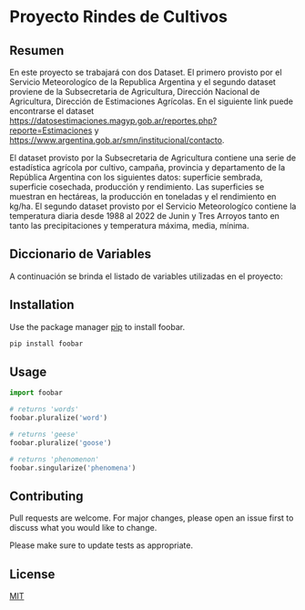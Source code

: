# Proyecto Rindes de Cultivos

## Resumen
En este proyecto se trabajará con dos Dataset.  El primero provisto por el Servicio Meteorologíco de la Republica Argentina y el segundo dataset proviene de la Subsecretaria de Agricultura, Dirección Nacional de Agricultura, Dirección de Estimaciones Agrícolas. En el siguiente link puede encontrarse el dataset https://datosestimaciones.magyp.gob.ar/reportes.php?reporte=Estimaciones y https://www.argentina.gob.ar/smn/institucional/contacto.

El dataset provisto por la Subsecretaria de Agricultura contiene una serie de estadística agrícola por cultivo, campaña, provincia y departamento de la República Argentina con los siguientes datos: superficie sembrada, superficie cosechada, producción y rendimiento. Las superficies se muestran en hectáreas, la producción en toneladas y el rendimiento en kg/ha.
El segundo dataset provisto por el Servicio Meteorologíco contiene la temperatura diaria desde 1988 al 2022 de Junin y Tres Arroyos tanto en tanto las precipitaciones  y temperatura máxima, media, mínima.  

## Diccionario de Variables
A continuación se brinda el listado de variables utilizadas en el proyecto:




## Installation

Use the package manager [pip](https://pip.pypa.io/en/stable/) to install foobar.

```bash
pip install foobar
```

## Usage

```python
import foobar

# returns 'words'
foobar.pluralize('word')

# returns 'geese'
foobar.pluralize('goose')

# returns 'phenomenon'
foobar.singularize('phenomena')
```

## Contributing
Pull requests are welcome. For major changes, please open an issue first to discuss what you would like to change.

Please make sure to update tests as appropriate.

## License
[MIT](https://choosealicense.com/licenses/mit/)

